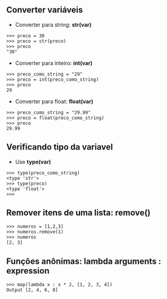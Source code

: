 
## Converter variáveis

* Converter para string: **str(var)**
```
>>> preco = 30
>>> preco = str(preco)
>>> preco
"30"
```

* Converter para inteiro: **int(var)**
```
>>> preco_como_string = "29"
>>> preco = int(preco_como_string)
>>> preco
29
```

* Converter para float: **float(var)**
```
>>> preco_como_string = "29.99"
>>> preco = float(preco_como_string)
>>> preco
29.99
```
## Verificando tipo da variavel
* Use **type(var)**
```
>>> type(preco_como_string)
<type 'str'>
>>> type(preco)
<type 'float'>
>>>
```
## Remover itens de uma lista: **remove()**

```
>>> numeros = [1,2,3]
>>> numeros.remove(1)
>>> numeros
[2, 3]
```

## Funções anônimas: **lambda arguments : expression**
```
>>> map(lambda x : x * 2, [1, 2, 3, 4])
Output [2, 4, 6, 8]
```
